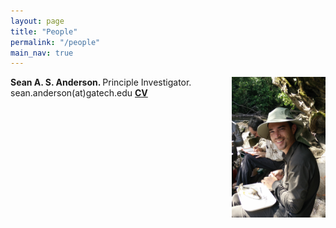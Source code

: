 ```yaml
---
layout: page
title: "People"
permalink: "/people"
main_nav: true
---
```


<style>
img {
	float:right;
}
</style>

<p><b>Sean A. S. Anderson. </b> Principle Investigator. <img src="/assets/sean_suriname_riverside2.jpg" alt="Sean riverside" style="width:150px;height:225px;">
	sean.anderson(at)gatech.edu
	<a href="https://github.com/SeanASAnderson/CV/blob/main/AndersonSean.CV.2023.pdf"><b>CV</b></a>
</p>


